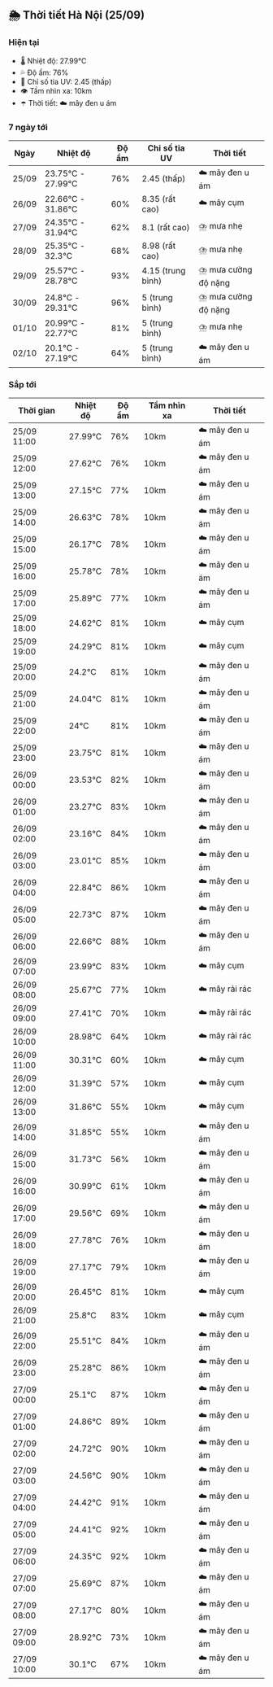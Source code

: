 ## 🌦️ Thời tiết Hà Nội (25/09)

### Hiện tại

- 🌡️ Nhiệt độ: 27.99℃
- 💦 Độ ẩm: 76%
- 🌟 Chỉ số tia UV: 2.45 (thấp)
- 👁️ Tầm nhìn xa: 10km
- ☂️ Thời tiết: ☁️ mây đen u ám

### 7 ngày tới

| Ngày | Nhiệt độ | Độ ẩm | Chỉ số tia UV | Thời tiết |
| --- | --- | --- | --- | --- |
| 25/09 | 23.75℃ - 27.99℃ | 76% | 2.45 (thấp) | ☁️ mây đen u ám |
| 26/09 | 22.66℃ - 31.86℃ | 60% | 8.35 (rất cao) | ☁️ mây cụm |
| 27/09 | 24.35℃ - 31.94℃ | 62% | 8.1 (rất cao) | ⛈️ mưa nhẹ |
| 28/09 | 25.35℃ - 32.3℃ | 68% | 8.98 (rất cao) | ⛈️ mưa nhẹ |
| 29/09 | 25.57℃ - 28.78℃ | 93% | 4.15 (trung bình) | ⛈️ mưa cường độ nặng |
| 30/09 | 24.8℃ - 29.31℃ | 96% | 5 (trung bình) | ⛈️ mưa cường độ nặng |
| 01/10 | 20.99℃ - 22.77℃ | 81% | 5 (trung bình) | ⛈️ mưa nhẹ |
| 02/10 | 20.1℃ - 27.19℃ | 64% | 5 (trung bình) | ☁️ mây đen u ám |

### Sắp tới

| Thời gian | Nhiệt độ | Độ ẩm | Tầm nhìn xa | Thời tiết |
| --- | --- | --- | --- | --- |
| 25/09 11:00 | 27.99℃ | 76% | 10km | ☁️ mây đen u ám |
| 25/09 12:00 | 27.62℃ | 76% | 10km | ☁️ mây đen u ám |
| 25/09 13:00 | 27.15℃ | 77% | 10km | ☁️ mây đen u ám |
| 25/09 14:00 | 26.63℃ | 78% | 10km | ☁️ mây đen u ám |
| 25/09 15:00 | 26.17℃ | 78% | 10km | ☁️ mây đen u ám |
| 25/09 16:00 | 25.78℃ | 78% | 10km | ☁️ mây đen u ám |
| 25/09 17:00 | 25.89℃ | 77% | 10km | ☁️ mây đen u ám |
| 25/09 18:00 | 24.62℃ | 81% | 10km | ☁️ mây cụm |
| 25/09 19:00 | 24.29℃ | 81% | 10km | ☁️ mây cụm |
| 25/09 20:00 | 24.2℃ | 81% | 10km | ☁️ mây đen u ám |
| 25/09 21:00 | 24.04℃ | 81% | 10km | ☁️ mây đen u ám |
| 25/09 22:00 | 24℃ | 81% | 10km | ☁️ mây đen u ám |
| 25/09 23:00 | 23.75℃ | 81% | 10km | ☁️ mây đen u ám |
| 26/09 00:00 | 23.53℃ | 82% | 10km | ☁️ mây đen u ám |
| 26/09 01:00 | 23.27℃ | 83% | 10km | ☁️ mây đen u ám |
| 26/09 02:00 | 23.16℃ | 84% | 10km | ☁️ mây đen u ám |
| 26/09 03:00 | 23.01℃ | 85% | 10km | ☁️ mây đen u ám |
| 26/09 04:00 | 22.84℃ | 86% | 10km | ☁️ mây đen u ám |
| 26/09 05:00 | 22.73℃ | 87% | 10km | ☁️ mây đen u ám |
| 26/09 06:00 | 22.66℃ | 88% | 10km | ☁️ mây đen u ám |
| 26/09 07:00 | 23.99℃ | 83% | 10km | ☁️ mây cụm |
| 26/09 08:00 | 25.67℃ | 77% | 10km | ☁️ mây rải rác |
| 26/09 09:00 | 27.41℃ | 70% | 10km | ☁️ mây rải rác |
| 26/09 10:00 | 28.98℃ | 64% | 10km | ☁️ mây rải rác |
| 26/09 11:00 | 30.31℃ | 60% | 10km | ☁️ mây cụm |
| 26/09 12:00 | 31.39℃ | 57% | 10km | ☁️ mây cụm |
| 26/09 13:00 | 31.86℃ | 55% | 10km | ☁️ mây cụm |
| 26/09 14:00 | 31.85℃ | 55% | 10km | ☁️ mây đen u ám |
| 26/09 15:00 | 31.73℃ | 56% | 10km | ☁️ mây đen u ám |
| 26/09 16:00 | 30.99℃ | 61% | 10km | ☁️ mây đen u ám |
| 26/09 17:00 | 29.56℃ | 69% | 10km | ☁️ mây đen u ám |
| 26/09 18:00 | 27.78℃ | 76% | 10km | ☁️ mây đen u ám |
| 26/09 19:00 | 27.17℃ | 79% | 10km | ☁️ mây đen u ám |
| 26/09 20:00 | 26.45℃ | 81% | 10km | ☁️ mây cụm |
| 26/09 21:00 | 25.8℃ | 83% | 10km | ☁️ mây cụm |
| 26/09 22:00 | 25.51℃ | 84% | 10km | ☁️ mây đen u ám |
| 26/09 23:00 | 25.28℃ | 86% | 10km | ☁️ mây đen u ám |
| 27/09 00:00 | 25.1℃ | 87% | 10km | ☁️ mây đen u ám |
| 27/09 01:00 | 24.86℃ | 89% | 10km | ☁️ mây đen u ám |
| 27/09 02:00 | 24.72℃ | 90% | 10km | ☁️ mây đen u ám |
| 27/09 03:00 | 24.56℃ | 90% | 10km | ☁️ mây đen u ám |
| 27/09 04:00 | 24.42℃ | 91% | 10km | ☁️ mây đen u ám |
| 27/09 05:00 | 24.41℃ | 92% | 10km | ☁️ mây đen u ám |
| 27/09 06:00 | 24.35℃ | 92% | 10km | ☁️ mây đen u ám |
| 27/09 07:00 | 25.69℃ | 87% | 10km | ☁️ mây đen u ám |
| 27/09 08:00 | 27.17℃ | 80% | 10km | ☁️ mây đen u ám |
| 27/09 09:00 | 28.92℃ | 73% | 10km | ☁️ mây đen u ám |
| 27/09 10:00 | 30.1℃ | 67% | 10km | ☁️ mây đen u ám |
